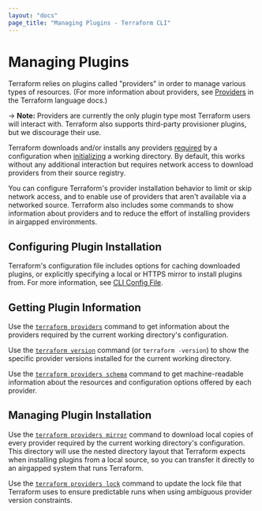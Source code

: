 ```yaml
---
layout: "docs"
page_title: "Managing Plugins - Terraform CLI"
---
```


# Managing Plugins

Terraform relies on plugins called "providers" in order to manage various types
of resources. (For more information about providers, see
[Providers](/docs/language/providers/index.html) in the Terraform
language docs.)

-> **Note:** Providers are currently the only plugin type most Terraform users
will interact with. Terraform also supports third-party provisioner plugins, but
we discourage their use.

Terraform downloads and/or installs any providers
[required](/docs/language/providers/requirements.html) by a configuration
when [initializing](/docs/cli/init/index.html) a working directory. By default,
this works without any additional interaction but requires network access to
download providers from their source registry.

You can configure Terraform's provider installation behavior to limit or skip
network access, and to enable use of providers that aren't available via a
networked source. Terraform also includes some commands to show information
about providers and to reduce the effort of installing providers in airgapped
environments.

## Configuring Plugin Installation

Terraform's configuration file includes options for caching downloaded plugins,
or explicitly specifying a local or HTTPS mirror to install plugins from. For
more information, see [CLI Config File](/docs/cli/config/config-file.html).

## Getting Plugin Information

Use the [`terraform providers`](/docs/cli/commands/providers.html) command to get information
about the providers required by the current working directory's configuration.

Use the [`terraform version`](/docs/cli/commands/version.html) command (or
`terraform -version`) to show the specific provider versions installed for the
current working directory.

Use the [`terraform providers schema`](/docs/cli/commands/providers/schema.html) command to
get machine-readable information about the resources and configuration options
offered by each provider.

## Managing Plugin Installation

Use the [`terraform providers mirror`](/docs/cli/commands/providers/mirror.html) command to
download local copies of every provider required by the current working
directory's configuration. This directory will use the nested directory layout
that Terraform expects when installing plugins from a local source, so you can
transfer it directly to an airgapped system that runs Terraform.

Use the [`terraform providers lock`](/docs/cli/commands/providers/lock.html) command
to update the lock file that Terraform uses to ensure predictable runs when
using ambiguous provider version constraints.
